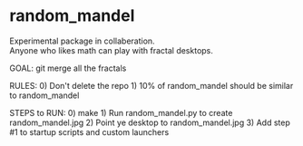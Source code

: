 # random_mandel

Experimental package in collaberation.  
Anyone who likes math can play with fractal desktops. 

GOAL: git merge all the fractals

RULES: 
    0) Don't delete the repo
    1) 10% of random_mandel should be similar to random_mandel

STEPS to RUN:
    0) make
    1) Run random_mandel.py to create random_mandel.jpg
    2) Point ye desktop to random_mandel.jpg
    3) Add step #1 to startup scripts and custom launchers
